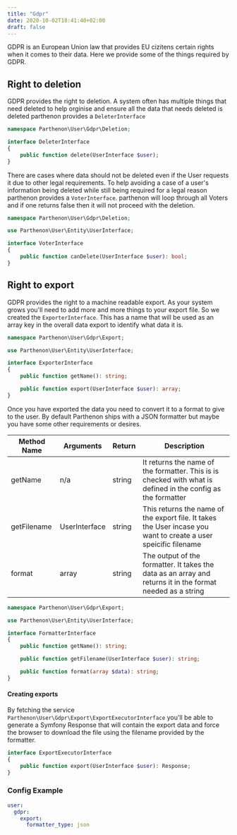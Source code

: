 ```yaml
---
title: "Gdpr"
date: 2020-10-02T18:41:40+02:00
draft: false
---
```

GDPR is an European Union law that provides EU cizitens certain rights when it comes to their data. Here we provide some of the things required by GDPR.

## Right to deletion

GDPR provides the right to deletion. A system often has multiple things that need deleted to help orginise and ensure all the data that needs deleted is deleted parthenon provides a `DeleterInterface`

```php
namespace Parthenon\User\Gdpr\Deletion;

interface DeleterInterface
{
    public function delete(UserInterface $user);
}
```

There are cases where data should not be deleted even if the User requests it due to other legal requirements. To help avoiding a case of a user's information being deleted while still being required for a legal reason parthenon provides a `VoterInterface`. parthenon will loop through all Voters and if one returns false then it will not proceed with the deletion.

```php
namespace Parthenon\User\Gdpr\Deletion;

use Parthenon\User\Entity\UserInterface;

interface VoterInterface
{
    public function canDelete(UserInterface $user): bool;
}
```

## Right to export

GDPR provides the right to a machine readable export. As your system grows you'll need to add more and more things to your export file. So we created the `ExporterInterface`. This has a name that will be used as an array key in the overall data export to identify what data it is.



```php
namespace Parthenon\User\Gdpr\Export;

use Parthenon\User\Entity\UserInterface;

interface ExporterInterface
{
    public function getName(): string;

    public function export(UserInterface $user): array;
}
```

Once you have exported the data you need to convert it to a format to give to the user. By default Parthenon ships with a JSON formatter but maybe you have some other requirements or desires.

| Method Name | Arguments | Return | Description |
| --- | --- | --- | --- |
| getName | n/a | string | It returns the name of the formatter. This is is checked with what is defined in the config as the formatter |
| getFilename | UserInterface | string | This returns the name of the export file. It takes the User incase you want to create a user speicific filename |
| format | array | string | The output of the formatter. It takes the data as an array and returns it in the format needed as a string |

```php
namespace Parthenon\User\Gdpr\Export;

use Parthenon\User\Entity\UserInterface;

interface FormatterInterface
{
    public function getName(): string;

    public function getFilename(UserInterface $user): string;

    public function format(array $data): string;
}
```

#### Creating exports

By fetching the service `Parthenon\User\Gdpr\Export\ExportExecutorInterface` you'll be able to generate a Symfony Response that will contain the export data and force the browser to download the file using the filename provided by the formatter.

```php
interface ExportExecutorInterface
{
    public function export(UserInterface $user): Response;
}
```

### Config Example

```yaml
user:
  gdpr:
    export:
      formatter_type: json
```
